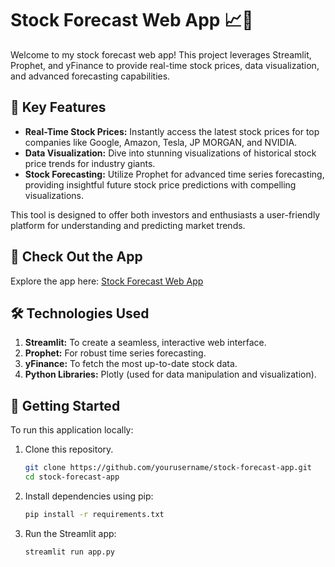 # Stock Forecast Web App 📈🚀

Welcome to my stock forecast web app! This project leverages Streamlit, Prophet, and yFinance to provide real-time stock prices, data visualization, and advanced forecasting capabilities.

## 🌟  Key Features

- **Real-Time Stock Prices:** Instantly access the latest stock prices for top companies like Google, Amazon, Tesla, JP MORGAN, and NVIDIA.
- **Data Visualization:** Dive into stunning visualizations of historical stock price trends for industry giants.
- **Stock Forecasting:** Utilize Prophet for advanced time series forecasting, providing insightful future stock price predictions with compelling visualizations.

This tool is designed to offer both investors and enthusiasts a user-friendly platform for understanding and predicting market trends.

## 🔗 Check Out the App

Explore the app here: [Stock Forecast Web App](https://stock-forecast-app-twu5hak22gtlievyyoypof.streamlit.app/)

## 🛠️ Technologies Used

1. **Streamlit:** To create a seamless, interactive web interface.
2. **Prophet:** For robust time series forecasting.
3. **yFinance:** To fetch the most up-to-date stock data.
4. **Python Libraries:** Plotly (used for data manipulation and visualization).

## 🚀 Getting Started

To run this application locally:

1. Clone this repository.
   ```bash
   git clone https://github.com/yourusername/stock-forecast-app.git
   cd stock-forecast-app
2. Install dependencies using pip:
   ```bash
   pip install -r requirements.txt
3. Run the Streamlit app:
   ```bash
   streamlit run app.py
